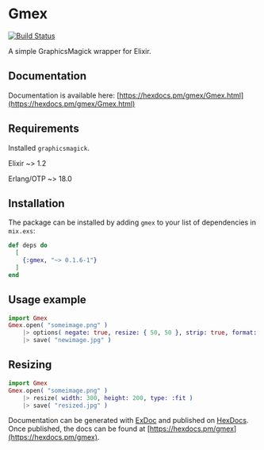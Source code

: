 # Gmex

[![Build Status](https://travis-ci.org/dpostolachi/gmex.png?branch=master)](https://travis-ci.org/dpostolachi/gmex)

A simple GraphicsMagick wrapper for Elixir.

## Documentation

Documentation is available here: [https://hexdocs.pm/gmex/Gmex.html](https://hexdocs.pm/gmex/Gmex.html)

## Requirements

Installed `graphicsmagick`.

Elixir ~> 1.2

Erlang/OTP ~> 18.0

## Installation

The package can be installed
by adding `gmex` to your list of dependencies in `mix.exs`:

```elixir
def deps do
  [
    {:gmex, "~> 0.1.6-1"}
  ]
end
```

## Usage example

```elixir
import Gmex
Gmex.open( "someimage.png" )
    |> options( negate: true, resize: { 50, 50 }, strip: true, format: "jpg" )
    |> save( "newimage.jpg" )
```

## Resizing

```elixir
import Gmex
Gmex.open( "someimage.png" )
    |> resize( width: 300, height: 200, type: :fit )
    |> save( "resized.jpg" )
```

Documentation can be generated with [ExDoc](https://github.com/elixir-lang/ex_doc)
and published on [HexDocs](https://hexdocs.pm). Once published, the docs can
be found at [https://hexdocs.pm/gmex](https://hexdocs.pm/gmex).
